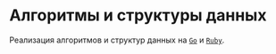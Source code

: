 # Алгоритмы и структуры данных

Реализация алгоритмов и структур данных на [`Go`](go) и [`Ruby`](ruby).
